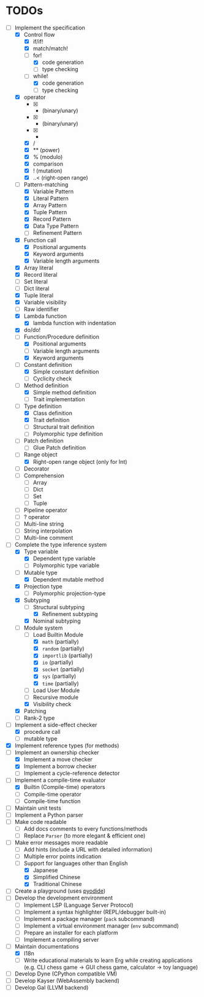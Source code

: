 # TODOs

* [ ] Implement the specification
  * [x] Control flow
    * [x] if/if!
    * [x] match/match!
    * [ ] for!
      * [x] code generation
      * [ ] type checking
    * [ ] while!
      * [x] code generation
      * [ ] type checking
  * [x] operator
    * [x] + (binary/unary)
    * [x] - (binary/unary)
    * [x] *
    * [x] /
    * [x] ** (power)
    * [x] % (modulo)
    * [x] comparison
    * [x] ! (mutation)
    * [x] ..< (right-open range)
  * [ ] Pattern-matching
    * [x] Variable Pattern
    * [x] Literal Pattern
    * [x] Array Pattern
    * [x] Tuple Pattern
    * [x] Record Pattern
    * [x] Data Type Pattern
    * [ ] Refinement Pattern
  * [x] Function call
    * [x] Positional arguments
    * [x] Keyword arguments
    * [x] Variable length arguments
  * [x] Array literal
  * [x] Record literal
  * [ ] Set literal
  * [ ] Dict literal
  * [x] Tuple literal
  * [x] Variable visibility
  * [ ] Raw identifier
  * [x] Lambda function
    * [x] lambda function with indentation
  * [x] do/do!
  * [ ] Function/Procedure definition
    * [x] Positional arguments
    * [ ] Variable length arguments
    * [x] Keyword arguments
  * [ ] Constant definition
    * [x] Simple constant definition
    * [ ] Cyclicity check
  * [ ] Method definition
    * [x] Simple method definition
    * [ ] Trait implementation
  * [ ] Type definition
    * [x] Class definition
    * [x] Trait definition
    * [ ] Structural trait definition
    * [ ] Polymorphic type definition
  * [ ] Patch definition
    * [ ] Glue Patch definition
  * [ ] Range object
    * [x] Right-open range object (only for Int)
  * [ ] Decorator
  * [ ] Comprehension
    * [ ] Array
    * [ ] Dict
    * [ ] Set
    * [ ] Tuple
  * [ ] Pipeline operator
  * [ ] ? operator
  * [ ] Multi-line string
  * [ ] String interpolation
  * [ ] Multi-line comment
* [ ] Complete the type inference system
  * [x] Type variable
    * [x] Dependent type variable
    * [ ] Polymorphic type variable
  * [ ] Mutable type
    * [x] Dependent mutable method
  * [x] Projection type
    * [ ] Polymorphic projection-type
  * [x] Subtyping
    * [ ] Structural subtyping
      * [x] Refinement subtyping
    * [x] Nominal subtyping
  * [ ] Module system
    * [ ] Load Builtin Module
      * [x] `math` (partially)
      * [x] `random` (partially)
      * [x] `importlib` (partially)
      * [x] `io` (partially)
      * [x] `socket` (partially)
      * [x] `sys` (partially)
      * [x] `time` (partially)
    * [ ] Load User Module
    * [ ] Recursive module
    * [x] Visibility check
  * [x] Patching
  * [ ] Rank-2 type
* [ ] Implement a side-effect checker
  * [x] procedure call
  * [ ] mutable type
* [x] Implement reference types (for methods)
* [ ] Implement an ownership checker
  * [x] Implement a move checker
  * [x] Implement a borrow checker
  * [ ] Implement a cycle-reference detector
* [ ] Implement a compile-time evaluator
  * [x] Builtin (Compile-time) operators
  * [ ] Compile-time operator
  * [ ] Compile-time function
* [ ] Maintain unit tests
* [ ] Implement a Python parser
* [ ] Make code readable
  * [ ] Add docs comments to every functions/methods
  * [ ] Replace `Parser` (to more elegant & efficient one)
* [ ] Make error messages more readable
  * [ ] Add hints (include a URL with detailed information)
  * [ ] Multiple error points indication
  * [ ] Support for languages other than English
    * [x] Japanese
    * [x] Simplified Chinese
    * [x] Traditional Chinese
* [ ] Create a playground (uses [pyodide](https://github.com/pyodide/pyodide))
* [ ] Develop the development environment
  * [ ] Implement LSP (Language Server Protocol)
  * [ ] Implement a syntax highlighter (REPL/debugger built-in)
  * [ ] Implement a package manager (`pack` subcommand)
  * [ ] Implement a virtual environment manager (`env` subcommand)
  * [ ] Prepare an installer for each platform
  * [ ] Implement a compiling server
* [ ] Maintain documentations
  * [x] I18n
  * [ ] Write educational materials to learn Erg while creating applications (e.g. CLI chess game -> GUI chess game, calculator -> toy language)
* [ ] Develop Dyne (CPython compatible VM)
* [ ] Develop Kayser (WebAssembly backend)
* [ ] Develop Gal (LLVM backend)
